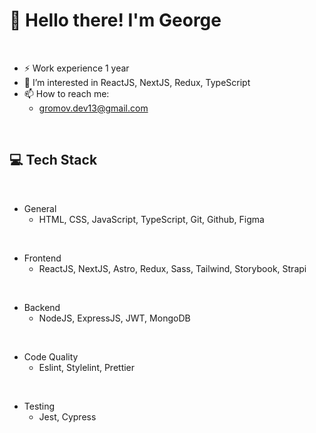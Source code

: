 <h1>👋 Hello there! I'm George</h1>

<br>

-	⚡ Work experience 1 year
-	👀 I’m interested in ReactJS, NextJS, Redux, TypeScript
-	📫 How to reach me: 
	- gromov.dev13@gmail.com

<br>

<h2>💻 Tech Stack</h2>

<br>

-	General
	-	HTML, CSS, JavaScript, TypeScript, Git, Github, Figma
<br>

-	Frontend
	-	ReactJS, NextJS, Astro, Redux, Sass, Tailwind, Storybook, Strapi
<br>

-	Backend
	-	NodeJS, ExpressJS, JWT, MongoDB
<br>

-	Code Quality
	-	Eslint, Stylelint, Prettier
<br>

-	Testing
	-	Jest, Cypress

<!--
<h3>General</h3>


<table width='100%'>
  <tr>
	<td align="center" width="110" height="110">
      <img src="https://github.com/devicons/devicon/blob/master/icons/html5/html5-original.svg" width="36" height="36" alt="html" />
      <br>HTML
    </td>
		<td align="center" width="110" height="110"> 
        <img src="https://github.com/devicons/devicon/blob/master/icons/css3/css3-original.svg" width="36" height="36" alt="css" />
      <br>CSS
    </td>
    <td align="center" width="110" height="110">
        <img src="https://raw.githubusercontent.com/devicons/devicon/1119b9f84c0290e0f0b38982099a2bd027a48bf1/icons/javascript/javascript-original.svg" width="36" height="36" alt="javascript" />
      <br>JavaScript
    </td>
    <td align="center" width="110" height="110">
        <img src="https://raw.githubusercontent.com/devicons/devicon/1119b9f84c0290e0f0b38982099a2bd027a48bf1/icons/typescript/typescript-original.svg" width="36" height="36" alt="typescript" />
      <br>TypeScript
    </td>
    <td align="center" width="110" height="110">
        <img src="https://raw.githubusercontent.com/devicons/devicon/1119b9f84c0290e0f0b38982099a2bd027a48bf1/icons/figma/figma-original.svg" width="36" height="36" alt="figma" />
      <br>Figma
    </td>
    <td align="center" width="110" height="110">
        <img src="https://raw.githubusercontent.com/devicons/devicon/1119b9f84c0290e0f0b38982099a2bd027a48bf1/icons/git/git-original.svg" width="36" height="36" alt="git" />
      <br>Git
    </td>
    <td align="center" width="110" height="110"> 
        <img src="https://github.com/devicons/devicon/blob/master/icons/github/github-original.svg" width="36" height="36" alt="github" />
      <br>Github
    </td>
  </tr> 
</table>

<br>

<h3>Frontend</h3>

<table width='100%'>
  <tr>
    <td align="center" width="110" height="110">
      <img src="https://raw.githubusercontent.com/samfromaway/samfromaway/master/.github/images/nextjs.png" width="36" height="36" alt="Next" />
      <br>Next JS
    </td>
   <td align="center" width="110" height="110">
      <img src="https://brandlogos.net/wp-content/uploads/2020/09/react-logo.png" width="36" height="36" alt="React" />
      <br>React JS
    </td>
 		<td align="center" width="110" height="110">
      <img src="https://cdn.worldvectorlogo.com/logos/redux.svg" width="36" height="36" alt="Redux" />
      <br>Redux Toolkit
    </td>
		<td align="center" width="110" height="110"> 
      <img src="https://brandeps.com/icon-download/S/Storybook-icon-vector-02.svg" width="36" height="36" alt="storybook" />
      <br>Storybook
    </td>
    <td align="center" width="110" height="110">
      <img src="https://brandeps.com/icon-download/S/Sass-icon-vector-04.svg" width="36" height="36" alt="Sass" />
      <br>Sass
    </td>
   <td align="center" width="110" height="110">
      <img src="https://github.com/devicons/devicon/blob/master/icons/tailwindcss/tailwindcss-plain.svg" width="36" height="36" alt="Tailwind" />
      <br>Tailwind
    </td>
   <td align="center" width="110" height="110">
      <img src="https://cdn.worldvectorlogo.com/logos/bootstrap-4.svg" width="36" height="36" alt="Bootstrap" />
      <br>Bootstrap
    </td>
  </tr> 
    <tr>
    <td align="center" width="110" height="110"> 
      <img src="https://brandeps.com/icon-download/W/Webpack-icon-vector-02.svg" width="36" height="36" alt="Webpack" />
      <br>Webpack
    </td>
    <td align="center" width="110" height="110"> 
      <img src="https://vitejs.dev/logo.svg" width="36" height="36" alt="Vite" />
      <br>Vite
    </td> 
  </tr> 
</table>

<br>

<h3>Code Quality</h3>

<table width='100%'>
  <tr>
	  <td align="center" width="110" height="110">
      <img src="https://brandeps.com/icon-download/P/Prettier-icon-vector-02.svg" width="36" height="36" alt="prettier" />
      <br>Prettier
    </td>
     <td align="center" width="110" height="110">
      <img src="https://brandeps.com/icon-download/E/Eslint-icon-vector-02.svg" width="36" height="36" alt="eslint" />
      <br>Eslint
    </td>
    <td align="center" width="110" height="110">
      <img src="https://brandeps.com/logo-download/S/Stylelint-logo-vector-01.svg" width="36" height="36" alt="Prettier" />
      <br>Stylelint
    </td>
  </tr> 
</table>

<br>

<h3>Testing</h3>

<table width='100%'>
  <tr>
     <td align="center" width="110" height="110"> 
        <img src="https://brandeps.com/icon-download/J/Jest-icon-vector-02.svg" width="36" height="36" alt="Jest" />
      <br>Jest
    </td>
    <td align="center" width="110" height="110"> 
      <img src="https://brandeps.com/icon-download/C/Cypress-icon-vector-01.svg" width="36" height="36" alt="cypress" />
      <br>Cypress
    </td>
  </tr> 
</table>

<br>


- 👋 Hi, I’m George
- 👀 I’m interested in TypeScript, React, NextJS
- ⚡ Technologies:
  - JavaScript, TypeScript, 
  - React, Next.js, Astro
  - Redux Toolkit, Zustand

- 📫 How to reach me:
  - gromov.dev13@gmail.com 


**GromovGeorge/GromovGeorge** is a ✨ _special_ ✨ repository because its `README.md` (this file) appears on your GitHub profile.

Here are some ideas to get you started:

- 🔭 I’m currently working on ...
- 🌱 I’m currently learning ...
- 👯 I’m looking to collaborate on ...
- 🤔 I’m looking for help with ...
- 💬 Ask me about ...
- 📫 How to reach me: ...
- 😄 Pronouns: ...
- ⚡ Fun fact: ...
-->

